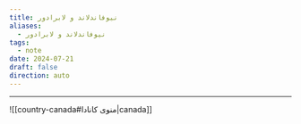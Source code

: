 ```yaml
---
title: نیوفاندلاند و لابرادور
aliases:
  - نیوفاندلاند و لابرادور
tags:
  - note
date: 2024-07-21
draft: false
direction: auto
---
```







---

![[country-canada#منوی کانادا|canada]]



